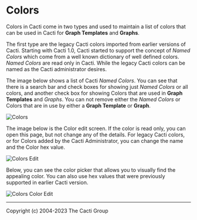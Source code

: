 # Colors

Colors in Cacti come in two types and used to maintain a list of colors that can
be used in Cacti for **Graph Templates** and **Graphs**.

The first type are the legacy Cacti colors imported from earlier versions of
Cacti. Starting with Cacti 1.0, Cacti started to support the concept of *Named
Colors* which come from a well known dictionary of well defined colors.  *Named
Colors* are read only in Cacti. While the legacy Cacti colors can be named as
the Cacti administrator desires.

The image below shows a list of Cacti *Named Colors*.  You can see that there is
a search bar and check boxes for showing just *Named Colors* or all colors, and
another check box for showing Colors that are used in **Graph Templates** and
*Graphs*.  You can not remove either the *Named Colors* or Colors that are in
use by either a **Graph Template** or **Graph**.

![Colors](images/colors.png)

The image below is the Color edit screen.  If the color is read only, you can
open this page, but not change any of the details.  For legacy Cacti colors, or
for Colors added by the Cacti Administrator, you can change the name and the
Color hex value.

![Colors Edit](images/colors-edit1.png)

Below, you can see the color picker that allows you to visually find the
appealing color.  You can also use hex values that were previously supported in
earlier Cacti version.

![Colors Color Edit](images/colors-edit2.png)

---
<copy>Copyright (c) 2004-2023 The Cacti Group</copy>
